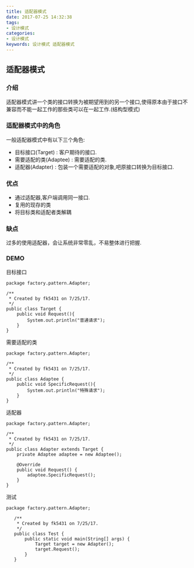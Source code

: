 ```yaml
---
title: 适配器模式
date: 2017-07-25 14:32:38
tags: 
- 设计模式
categories: 
- 设计模式
keywords: 设计模式 适配器模式
---
```


## 适配器模式

### 介绍

适配器模式讲一个类的接口转换为被期望用到的另一个接口,使得原本由于接口不兼容而不能一起工作的那些类可以在一起工作.(结构型模式)

### 适配器模式中的角色

一般适配器模式中有以下三个角色:

- 目标接口(Target) : 客户期待的接口.
- 需要适配的类(Adaptee) : 需要适配的类.
- 适配器(Adapter) : 包装一个需要适配的对象,吧原接口转换为目标接口.

### 优点 

- 通过适配器,客户端调用同一接口.
- 复用的现存的类
- 将目标类和适配者类解耦

### 缺点
过多的使用适配器，会让系统非常零乱，不易整体进行把握.

### DEMO
目标接口
```
package factory.pattern.Adapter;

/**
 * Created by fk5431 on 7/25/17.
 */
public class Target {
    public void Request(){
        System.out.println("普通请求");
    }
}
```
需要适配的类
```
package factory.pattern.Adapter;

/**
 * Created by fk5431 on 7/25/17.
 */
public class Adaptee {
    public void SpecificRequest(){
        System.out.println("特殊请求");
    }
}
```
适配器
```
package factory.pattern.Adapter;

/**
 * Created by fk5431 on 7/25/17.
 */
public class Adapter extends Target {
    private Adaptee adaptee = new Adaptee();

    @Override
    public void Request() {
        adaptee.SpecificRequest();
    }
}
```
测试
```
package factory.pattern.Adapter;
   
   /**
    * Created by fk5431 on 7/25/17.
    */
   public class Test {
       public static void main(String[] args) {
           Target target = new Adapter();
           target.Request();
       }
   }
```